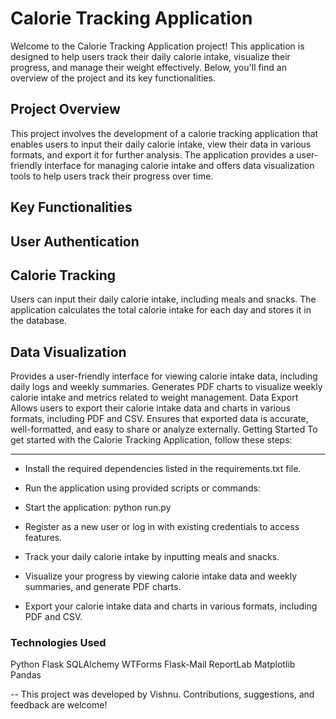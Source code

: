 
# Calorie Tracking Application

Welcome to the Calorie Tracking Application project! This application is designed to help users track their daily calorie intake, visualize their progress, and manage their weight effectively. Below, you'll find an overview of the project and its key functionalities.

## Project Overview

This project involves the development of a calorie tracking application that enables users to input their daily calorie intake, view their data in various formats, and export it for further analysis. The application provides a user-friendly interface for managing calorie intake and offers data visualization tools to help users track their progress over time.

## Key Functionalities
## User Authentication

## Calorie Tracking
Users can input their daily calorie intake, including meals and snacks.
The application calculates the total calorie intake for each day and stores it in the database.

## Data Visualization
Provides a user-friendly interface for viewing calorie intake data, including daily logs and weekly summaries.
Generates PDF charts to visualize weekly calorie intake and metrics related to weight management.
Data Export
Allows users to export their calorie intake data and charts in various formats, including PDF and CSV.
Ensures that exported data is accurate, well-formatted, and easy to share or analyze externally.
Getting Started
To get started with the Calorie Tracking Application, follow these steps:


----------------------------------------------
* Install the required dependencies listed in the requirements.txt file.


* Run the application using provided scripts or commands:

* Start the application: python run.py
* Register as a new user or log in with existing credentials to access features.

* Track your daily calorie intake by inputting meals and snacks.

* Visualize your progress by viewing calorie intake data and weekly summaries, and generate PDF charts.

* Export your calorie intake data and charts in various formats, including PDF and CSV.







### Technologies Used
Python
Flask
SQLAlchemy
WTForms
Flask-Mail
ReportLab
Matplotlib
Pandas




--
This project was developed by Vishnu. Contributions, suggestions, and feedback are welcome!
